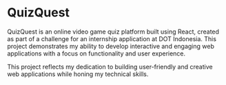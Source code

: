 # QuizQuest
QuizQuest is an online video game quiz platform built using React, created as part of a challenge for an internship application at DOT Indonesia. This project demonstrates my ability to develop interactive and engaging web applications with a focus on functionality and user experience.

This project reflects my dedication to building user-friendly and creative web applications while honing my technical skills.
